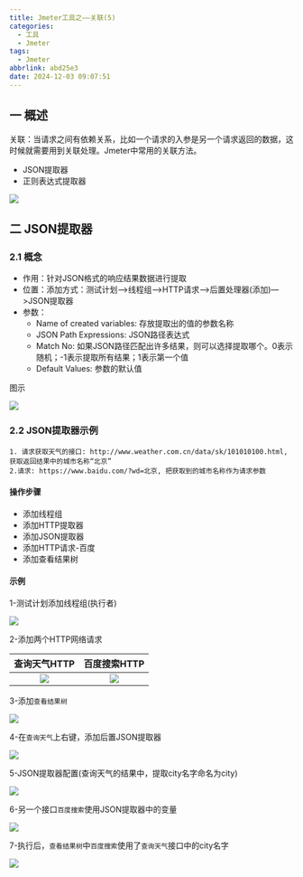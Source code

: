 ```yaml
---
title: Jmeter工具之——关联(5)
categories:
  - 工具
  - Jmeter
tags:
  - Jmeter
abbrlink: abd25e3
date: 2024-12-03 09:07:51
---
```

## 一 概述

关联：当请求之间有依赖关系，比如一个请求的入参是另一个请求返回的数据，这时候就需要用到关联处理。Jmeter中常用的关联方法。

* JSON提取器
* 正则表达式提取器

<!--more-->

![][1]

## 二 JSON提取器

### 2.1 概念

* 作用：针对JSON格式的响应结果数据进行提取
* 位置：添加方式：测试计划—>线程组—>HTTP请求—>后置处理器(添加)—>JSON提取器
* 参数：
  - Name of created variables: 存放提取出的值的参数名称
  - JSON Path Expressions: JSON路径表达式
  - Match No: 如果JSON路径匹配出许多结果，则可以选择提取哪个。0表示随机；-1表示提取所有结果；1表示第一个值
  - Default Values: 参数的默认值

图示

![][2]

### 2.2  JSON提取器示例

```
1. 请求获取天气的接口: http://www.weather.com.cn/data/sk/101010100.html, 获取返回结果中的城市名称“北京”
2.请求: https://www.baidu.com/?wd=北京, 把获取到的城市名称作为请求参数
```

#### 操作步骤

* 添加线程组
* 添加HTTP提取器
* 添加JSON提取器
* 添加HTTP请求-百度
* 添加查看结果树

#### 示例

1-测试计划添加线程组(执行者)

![][3]

2-添加两个HTTP网络请求

| 查询天气HTTP | 百度搜索HTTP |
| :----------: | :----------: |
|    ![][4]    |    ![][5]    |

3-添加`查看结果树`

![][6]

4-在`查询天气`上右键，添加后置JSON提取器

![][7]

5-JSON提取器配置(查询天气的结果中，提取city名字命名为city)

![][8]

6-另一个接口`百度搜索`使用JSON提取器中的变量

![][9]

7-执行后，`查看结果树`中`百度搜索`使用了`查询天气`接口中的city名字

![][10]




[1]: https://cdn.jsdelivr.net/gh/pgzxc/cdn/blog-image/jmeter-5-relate-interface-1.png
[2]: https://cdn.jsdelivr.net/gh/pgzxc/cdn/blog-image/jmeter-5-relate-param-2.png
[3]: https://cdn.jsdelivr.net/gh/pgzxc/cdn/blog-image/jmeter-5-relate-thread-add-3.png
[4]: https://cdn.jsdelivr.net/gh/pgzxc/cdn/blog-image/jmeter-5-relate-http-weather-4.png
[5]: https://cdn.jsdelivr.net/gh/pgzxc/cdn/blog-image/jmeter-5-relate-http-baidu-5.png
[6]: https://cdn.jsdelivr.net/gh/pgzxc/cdn/blog-image/jmeter-5-relate-result-add-6.png
[7]: https://cdn.jsdelivr.net/gh/pgzxc/cdn/blog-image/jmeter-5-relate-weather-after-add-7.png
[8]: https://cdn.jsdelivr.net/gh/pgzxc/cdn/blog-image/jmeter-5-relate-weather-after-config-8.png
[9]: https://cdn.jsdelivr.net/gh/pgzxc/cdn/blog-image/jmeter-5-relate-weather-after-use-9.png
[10]: https://cdn.jsdelivr.net/gh/pgzxc/cdn/blog-image/jmeter-5-relate-result-10.png